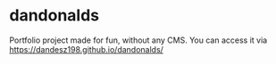 # dandonalds
Portfolio project made for fun, without any CMS.
You can access it via https://dandesz198.github.io/dandonalds/

